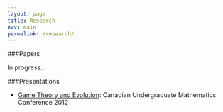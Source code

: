 ```yaml
---
layout: page
title: Research
nav: main
permalink: /research/
---
```


###Papers

In progress...

###Presentations

- [Game Theory and Evolution](/assets/GameTheoryEvolution.pdf): Canadian Undergraduate Mathematics Conference 2012
